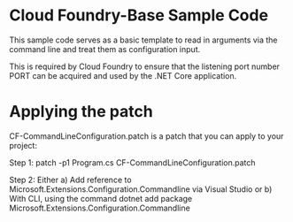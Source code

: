 # Cloud Foundry-Base Sample Code
This sample code serves as a basic template to read in arguments via the command line and
treat them as configuration input.

This is required by Cloud Foundry to ensure that the listening port number PORT 
can be acquired and used by the .NET Core application.

# Applying the patch

CF-CommandLineConfiguration.patch is a patch that you can apply to your project:

Step 1: 
patch -p1 Program.cs CF-CommandLineConfiguration.patch

Step 2:
Either a) Add reference to Microsoft.Extensions.Configuration.Commandline via Visual Studio
or     b) With CLI, using the command dotnet add package Microsoft.Extensions.Configuration.Commandline  
